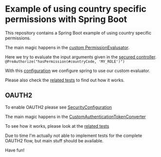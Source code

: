 # Example of using country specific permissions with Spring Boot

This repository contains a Spring Boot example of using country specific permissions.

The main magic happens in the [custom PermissionEvalusator](src/main/java/de/hoffmannmh/springbootsecuritycustompermissions/domain/security/CountryCodePermissionEvaluator.java).

Here we try to evaluate the input arguments given in the [secured controller](src/main/java/de/hoffmannmh/springbootsecuritycustompermissions/integration/api/SecuredController.java).
`@PreAuthorize("hasPermission(#countryCode, 'MY_ROLE')")`

With this [configuration](src/main/java/de/hoffmannmh/springbootsecuritycustompermissions/domain/security/MethodSecurityConfiguration.java) we configure spring to use our custom evaluator. 

Please also check the [related tests](src/test/java/de/hoffmannmh/springbootsecuritycustompermissions/integration/api/SecuredControllerTest.java) to find out how it works.

## OAUTH2
To enable OAUTH2 please see [SecurityConfiguration](src/main/java/de/hoffmannmh/springbootsecuritycustompermissions/integration/oauth/SecurityConfiguration.java)

The main magic happens in the [CustomAuthenticationTokenConverter](src/main/java/de/hoffmannmh/springbootsecuritycustompermissions/integration/oauth/CustomAuthenticationTokenConverter.java)

To see how it works, please look at the [related tests](src/test/java/de/hoffmannmh/springbootsecuritycustompermissions/integration/oauth/CustomAuthenticationTokenTest.java)

Due to time I'm actually not able to implement tests for the complete OAUTH2 flow, but main stuff should be available.

Have fun!

